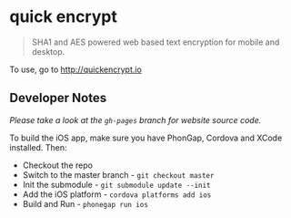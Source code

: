 quick encrypt
================

> SHA1 and AES powered web based text encryption for mobile and desktop.

To use, go to http://quickencrypt.io


## Developer Notes

_Please take a look at the `gh-pages` branch for website source code._

To build the iOS app, make sure you have PhonGap, Cordova and XCode installed. Then:

- Checkout the repo
- Switch to the master branch - `git checkout master`
- Init the submodule - `git submodule update --init`
- Add the iOS platform - `cordova platforms add ios`
- Build and Run - `phonegap run ios`
